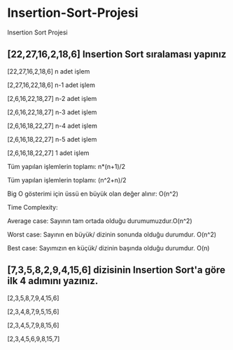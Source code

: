 # Insertion-Sort-Projesi
Insertion Sort Projesi

## [22,27,16,2,18,6] Insertion Sort sıralaması yapınız

[22,27,16,2,18,6]       n adet işlem

[2,27,16,22,18,6]       n-1 adet işlem

[2,6,16,22,18,27]       n-2 adet işlem

[2,6,16,22,18,27]       n-3 adet işlem

[2,6,16,18,22,27]       n-4 adet işlem

[2,6,16,18,22,27]       n-5 adet işlem

[2,6,16,18,22,27]       1 adet işlem


 Tüm yapılan işlemlerin toplamı: n*(n+1)/2

 Tüm yapılan işlemlerin toplamı: (n^2+n)/2

 Big O gösterimi için üssü en büyük olan değer alınır: O(n^2)



 Time Complexity: 

  Average case: Sayının tam ortada olduğu durumumuzdur.O(n^2)

  Worst case: Sayının en büyük/ dizinin sonunda olduğu durumdur. O(n^2)

  Best case: Sayımızın en küçük/ dizinin başında olduğu durumdur. O(n)


## [7,3,5,8,2,9,4,15,6] dizisinin Insertion Sort'a göre ilk 4 adımını yazınız.

[2,3,5,8,7,9,4,15,6]

[2,3,4,8,7,9,5,15,6]

[2,3,4,5,7,9,8,15,6]

[2,3,4,5,6,9,8,15,7]



